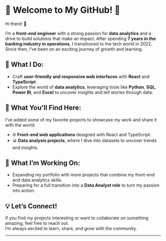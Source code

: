 # 🌟 Welcome to My GitHub! 🌟  

Hi there! 👋  

I’m a **front-end engineer** with a strong passion for **data analytics** and a drive to build solutions that make an impact. After spending **7 years in the banking industry in operations**, I transitioned to the tech world in 2022. Since then, I’ve been on an exciting journey of growth and learning.  

## 🔧 What I Do:  
- Craft **user-friendly and responsive web interfaces** with **React** and **TypeScript**.  
- Explore the world of **data analytics**, leveraging tools like **Python**, **SQL**, **Power BI**, and **Excel** to uncover insights and tell stories through data.  

## 🚀 What You'll Find Here:  
I’ve added some of my favorite projects to showcase my work and share it with the world:  
- 🌐 **Front-end web applications** designed with React and TypeScript.  
- 📊 **Data analysis projects**, where I dive into datasets to uncover trends and insights.  

## 🌱 What I’m Working On:  
- Expanding my portfolio with more projects that combine my front-end and data analytics skills.  
- Preparing for a full transition into a **Data Analyst role** to turn my passion into action.  

## 💡 Let’s Connect!  
If you find my projects interesting or want to collaborate on something amazing, feel free to reach out.  
I’m always excited to learn, share, and grow with the community.  

---
